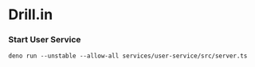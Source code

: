 # Drill.in

### Start User Service

`deno run --unstable --allow-all services/user-service/src/server.ts`
